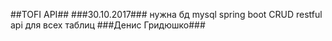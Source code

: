 ##TOFI API##
###30.10.2017###
нужна бд mysql
spring boot
CRUD restful api для всех таблиц
###Денис Гридюшко###
